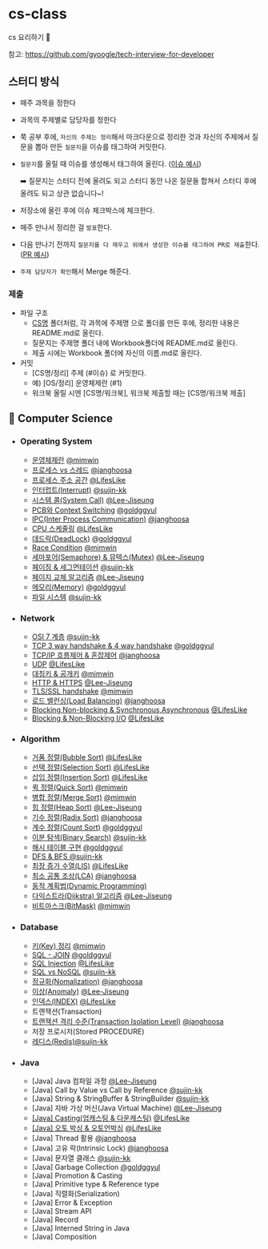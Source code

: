 # cs-class
cs 요리하기 🥣

참고: https://github.com/gyoogle/tech-interview-for-developer

## 스터디 방식
- 매주 과목을 정한다
- 과목의 주제별로 담당자를 정한다
- 쭉 공부 후에, `자신의 주제는 정리`해서 마크다운으로 정리한 것과 자신의 주제에서 질문을 뽑아 만든 `질문지`을 이슈를 태그하여 커밋한다.
- `질문지`를 올릴 때 이슈를 생성해서 태그하여 올린다. ([이슈 예시](https://github.com/KUkingClass/cs-class/issues/2))

  ➡️ 질문지는 스터디 전에 올려도 되고 스터디 동안 나온 질문들 합쳐서 스터디 후에 올려도 되고 상관 없습니다~!

- 저장소에 올린 후에 이슈 체크박스에 체크한다.
- 매주 만나서 정리한 걸 `발표`한다.
- 다음 만나기 전까지 `질문지를 다 채우고 위에서 생성한 이슈를 태그하여 PR로 제출`한다. ([PR 예시](https://github.com/KUkingClass/cs-class/pull/3))
- `주제 담당자가 확인`해서 Merge 해준다.

### 제출
- 파일 구조
  - [CS명](https://github.com/KUkingClass/cs-class/tree/main/CS%EB%AA%85) 폴더처럼, 각 과목에 주제명 으로 폴더를 만든 후에, 정리한 내용은 README.md로 올린다.
  - 질문지는 주제명 폴더 내에 Workbook폴더에 README.md로 올린다.
  - 제출 시에는 Workbook 폴더에 자신의 이름.md로 올린다.
- 커밋 
  - [CS명/정리] 주제 (#이슈) 로 커밋한다.
  - 예) [OS/정리] 운영체제란 (#1)
  - 워크북 올릴 시엔 [CS명/워크북], 워크북 제출할 때는 [CS명/워크북 제출]
  
## 📌 Computer Science

- ### Operating System
  - [운영체제란](https://github.com/KUkingClass/cs-class/tree/main/Operating%20System/%EC%9A%B4%EC%98%81%EC%B2%B4%EC%A0%9C%EB%9E%80) [@mimwin](https://github.com/mimwin)
  - [프로세스 vs 스레드](https://github.com/KUkingClass/cs-class/tree/main/Operating%20System/%ED%94%84%EB%A1%9C%EC%84%B8%EC%8A%A4%20vs%20%EC%8A%A4%EB%A0%88%EB%93%9C) [@janghoosa](https://github.com/janghoosa)
  - [프로세스 주소 공간](https://github.com/KUkingClass/cs-class/tree/main/Operating%20System/%ED%94%84%EB%A1%9C%EC%84%B8%EC%8A%A4%20%EC%A3%BC%EC%86%8C%20%EA%B3%B5%EA%B0%84) [@LifesLike](https://github.com/LifesLike)
  - [인터럽트(Interrupt)](https://github.com/KUkingClass/cs-class/tree/main/Operating%20System/%EC%9D%B8%ED%84%B0%EB%9F%BD%ED%8A%B8) [@sujin-kk](https://github.com/sujin-kk)
  - [시스템 콜(System Call)](https://github.com/KUkingClass/cs-class/tree/main/Operating%20System/%EC%8B%9C%EC%8A%A4%ED%85%9C%20%EC%BD%9C) [@Lee-Jiseung](https://github.com/Lee-Jiseung)
  - [PCB와 Context Switching](https://github.com/KUkingClass/cs-class/tree/main/Operating%20System/PCB%20%26%20Context%20Switching) [@goldggyul](https://github.com/goldggyul)
  - [IPC(Inter Process Communication)](https://github.com/KUkingClass/cs-class/tree/main/Operating%20System/IPC) [@janghoosa](https://github.com/janghoosa)
  - [CPU 스케줄링](https://github.com/KUkingClass/cs-class/tree/main/Operating%20System/CPU%20스케줄링) [@LifesLike](https://github.com/LifesLike)
  - [데드락(DeadLock)](https://github.com/KUkingClass/cs-class/tree/main/Operating%20System/%EB%8D%B0%EB%93%9C%EB%9D%BD) [@goldggyul](https://github.com/goldggyul)
  - [Race Condition](https://github.com/KUkingClass/cs-class/tree/main/Operating%20System/Race%20Condition) [@mimwin](https://github.com/mimwin)
  - [세마포어(Semaphore) & 뮤텍스(Mutex)](https://github.com/KUkingClass/cs-class/tree/main/Operating%20System/%EC%84%B8%EB%A7%88%ED%8F%AC%EC%96%B4(Semaphore)%20%26%20%EB%AE%A4%ED%85%8D%EC%8A%A4(Mutex)) [@Lee-Jiseung](https://github.com/Lee-Jiseung)
  - [페이징 & 세그먼테이션](https://github.com/KUkingClass/cs-class/tree/main/Operating%20System/%ED%8E%98%EC%9D%B4%EC%A7%95%20%26%20%EC%84%B8%EA%B7%B8%EB%A8%BC%ED%85%8C%EC%9D%B4%EC%85%98) [@sujin-kk](https://github.com/sujin-kk)
  - [페이지 교체 알고리즘](https://github.com/KUkingClass/cs-class/tree/main/Operating%20System/%ED%8E%98%EC%9D%B4%EC%A7%80%20%EA%B5%90%EC%B2%B4%20%EC%95%8C%EA%B3%A0%EB%A6%AC%EC%A6%98) [@Lee-Jiseung](https://github.com/Lee-Jiseung)
  - [메모리(Memory)](https://github.com/KUkingClass/cs-class/tree/main/Operating%20System/%EB%A9%94%EB%AA%A8%EB%A6%AC) [@goldggyul](https://github.com/goldggyul)
  - [파일 시스템](https://github.com/KUkingClass/cs-class/tree/main/Operating%20System/%ED%8C%8C%EC%9D%BC%EC%8B%9C%EC%8A%A4%ED%85%9C) [@sujin-kk](https://github.com/sujin-kk)

- ### Network
  - [OSI 7 계층](https://github.com/KUkingClass/cs-class/tree/main/Network/OSI7%EA%B3%84%EC%B8%B5) [@sujin-kk](https://github.com/sujin-kk)
  - [TCP 3 way handshake & 4 way handshake](https://github.com/KUkingClass/cs-class/tree/main/Network/TCP%203%20way%20handshake%20%26%204%20way%20handshake) [@goldggyul](https://github.com/goldggyul)
  - [TCP/IP 흐름제어 & 혼잡제어](https://github.com/KUkingClass/cs-class/tree/main/Network/TCP:IP%20%ED%9D%90%EB%A6%84%EC%A0%9C%EC%96%B4%20%26%20%ED%98%BC%EC%9E%A1%EC%A0%9C%EC%96%B4) [@janghoosa](https://github.com/janghoosa)
  - [UDP](https://github.com/KUkingClass/cs-class/tree/main/Network/UDP) [@LifesLike](https://github.com/LifesLike)
  - [대칭키 & 공개키](https://github.com/KUkingClass/cs-class/tree/main/Network/%EB%8C%80%EC%B9%AD%ED%82%A4%20%26%20%EA%B3%B5%EA%B0%9C%ED%82%A4) [@mimwin](https://github.com/mimwin)
  - [HTTP & HTTPS](https://github.com/KUkingClass/cs-class/tree/main/Network/HTTP%20%26%20HTTPS) [@Lee-Jiseung](https://github.com/Lee-Jiseung)
  - [TLS/SSL handshake](https://github.com/KUkingClass/cs-class/tree/main/Network/TLS%20%26%20SSL%20HandShake) [@mimwin](https://github.com/mimwin)
  - [로드 밸런싱(Load Balancing)](https://github.com/KUkingClass/cs-class/tree/main/Network/%EB%A1%9C%EB%93%9C%20%EB%B0%B8%EB%9F%B0%EC%8B%B1(Load%20Balancing)) [@janghoosa](https://github.com/janghoosa)
  - [Blocking,Non-blocking & Synchronous,Asynchronous](https://github.com/KUkingClass/cs-class/tree/main/Network/Blocking%2C%20Non-Blocking#blocking-non-blocking) [@LifesLike](https://github.com/LifesLike)
  - [Blocking & Non-Blocking I/O](https://github.com/KUkingClass/cs-class/tree/main/Network/Blocking%2C%20Non-Blocking#blocking-io-vs-non-blocking-io) [@LifesLike](https://github.com/LifesLike)
  

- ### Algorithm
  - [거품 정렬(Bubble Sort)](https://github.com/KUkingClass/cs-class/tree/main/Algorithm/%EA%B1%B0%ED%92%88%20%26%20%EC%84%A0%ED%83%9D%20%26%20%EC%82%BD%EC%9E%85%EC%A0%95%EB%A0%AC) [@LifesLike](https://github.com/LifesLike)
  - [선택 정렬(Selection Sort)](https://github.com/KUkingClass/cs-class/tree/main/Algorithm/%EA%B1%B0%ED%92%88%20%26%20%EC%84%A0%ED%83%9D%20%26%20%EC%82%BD%EC%9E%85%EC%A0%95%EB%A0%AC) [@LifesLike](https://github.com/LifesLike)
  - [삽입 정렬(Insertion Sort)](https://github.com/KUkingClass/cs-class/tree/main/Algorithm/%EA%B1%B0%ED%92%88%20%26%20%EC%84%A0%ED%83%9D%20%26%20%EC%82%BD%EC%9E%85%EC%A0%95%EB%A0%AC) [@LifesLike](https://github.com/LifesLike)
  - [퀵 정렬(Quick Sort)](https://github.com/KUkingClass/cs-class/tree/main/Algorithm/%ED%80%B5%EC%A0%95%EB%A0%AC%20%26%20%EB%B3%91%ED%95%A9%EC%A0%95%EB%A0%AC#%ED%80%B5-%EC%A0%95%EB%A0%ACquick-sort) [@mimwin](https://github.com/mimwin)
  - [병합 정렬(Merge Sort)](https://github.com/KUkingClass/cs-class/tree/main/Algorithm/%ED%80%B5%EC%A0%95%EB%A0%AC%20%26%20%EB%B3%91%ED%95%A9%EC%A0%95%EB%A0%AC#%EB%B3%91%ED%95%A9-%EC%A0%95%EB%A0%ACmerge-sort) [@mimwin](https://github.com/mimwin)
  - [힙 정렬(Heap Sort)](https://github.com/KUkingClass/cs-class/tree/main/Algorithm/%ED%9E%99%20%EC%A0%95%EB%A0%AC(Heap%20Sort)) [@Lee-Jiseung](https://github.com/Lee-Jiseung)
  - [기수 정렬(Radix Sort)](https://github.com/KUkingClass/cs-class/tree/main/Algorithm/%EA%B8%B0%EC%88%98%20%EC%A0%95%EB%A0%AC(Radix%20Sort)) [@janghoosa](https://github.com/janghoosa)
  - [계수 정렬(Count Sort)](https://github.com/KUkingClass/cs-class/tree/main/Algorithm/%EA%B3%84%EC%88%98%20%EC%A0%95%EB%A0%AC(Count%20Sort)) [@goldggyul](https://github.com/goldggyul)
  - [이분 탐색(Binary Search)](https://github.com/KUkingClass/cs-class/blob/main/Algorithm/%EC%9D%B4%EB%B6%84%ED%83%90%EC%83%89(Binary%20Search)/README.md) [@sujin-kk](https://github.com/sujin-kk)
  - [해시 테이블 구현](https://github.com/KUkingClass/cs-class/tree/main/Algorithm/Hash%20Table%20%EA%B5%AC%ED%98%84%ED%95%98%EA%B8%B0) [@goldggyul](https://github.com/goldggyul)
  - [DFS & BFS @sujin-kk](https://github.com/KUkingClass/cs-class/blob/main/Algorithm/DFS%20&%20BFS/README.md)
  - [최장 증가 수열(LIS)](https://github.com/KUkingClass/cs-class/tree/main/Algorithm/최장%20증가%20수열%20(LIS)) [@LifesLike](https://github.com/LifesLike)
  - [최소 공통 조상(LCA)](https://github.com/KUkingClass/cs-class/tree/main/Algorithm/%EC%B5%9C%EC%86%8C%20%EA%B3%B5%ED%86%B5%20%EC%A1%B0%EC%83%81(LCA)) [@janghoosa](https://github.com/janghoosa)
  - [동적 계획법(Dynamic Programming)](https://github.com/KUkingClass/cs-class/blob/main/Algorithm/%EB%8F%99%EC%A0%81%20%EA%B3%84%ED%9A%8D%EB%B2%95(Dynamic%20Programming)/README.md)
  - [다익스트라(Dijkstra) 알고리즘](https://github.com/KUkingClass/cs-class/tree/main/Algorithm/%EB%8B%A4%EC%9D%B5%EC%8A%A4%ED%8A%B8%EB%9D%BC(Dijkstra)%20%EC%95%8C%EA%B3%A0%EB%A6%AC%EC%A6%98) [@Lee-Jiseung](https://github.com/Lee-Jiseung)
  - [비트마스크(BitMask)](https://github.com/KUkingClass/cs-class/blob/main/Algorithm/%EB%B9%84%ED%8A%B8%EB%A7%88%EC%8A%A4%ED%81%AC(BitMask)/README.md) [@mimwin](https://github.com/mimwin)

- ### Database
  - [키(Key) 정리](https://github.com/KUkingClass/cs-class/tree/main/Database/%ED%82%A4) [@mimwin](https://github.com/mimwin)
  - [SQL - JOIN](https://github.com/KUkingClass/cs-class/tree/main/Database/SQL%20-%20JOIN) [@goldggyul](https://github.com/goldggyul)
  - [SQL Injection](https://github.com/KUkingClass/cs-class/tree/main/Database/SQL%20인젝션) [@LifesLike](https://github.com/LifesLike)
  - [SQL vs NoSQL](https://github.com/KUkingClass/cs-class/tree/main/Database/NoSQL) [@sujin-kk](https://github.com/sujin-kk)
  - [정규화(Nomalization)](https://github.com/KUkingClass/cs-class/tree/main/Database/%EC%A0%95%EA%B7%9C%ED%99%94) [@janghoosa](https://github.com/janghoosa)
  - [이상(Anomaly)](https://github.com/KUkingClass/cs-class/tree/main/Database/%EC%9D%B4%EC%83%81(Anomaly)) [@Lee-Jiseung](https://github.com/Lee-Jiseung)
  - [인덱스(INDEX)](https://github.com/KUkingClass/cs-class/tree/main/Database/인덱스) [@LifesLike](https://github.com/LifesLike)
  - 트랜잭션(Transaction)
  - [트랜잭션 격리 수준(Transaction Isolation Level)](https://github.com/KUkingClass/cs-class/tree/main/Database/%ED%8A%B8%EB%9E%9C%EC%9E%AD%EC%85%98%20%EA%B2%A9%EB%A6%AC%20%EC%88%98%EC%A4%80) [@janghoosa](https://github.com/janghoosa)
  - 저장 프로시저(Stored PROCEDURE)
  - [레디스(Redis)@sujin-kk](https://github.com/KUkingClass/cs-class/tree/main/Database/Redis)

- ### Java
  - [Java] Java 컴파일 과정 [@Lee-Jiseung](https://github.com/Lee-Jiseung)
  - [Java] Call by Value vs Call by Reference [@sujin-kk](https://github.com/sujin-kk)
  - [Java] String & StringBuffer & StringBuilder [@sujin-kk](https://github.com/sujin-kk)
  - [Java] 자바 가상 머신(Java Virtual Machine) [@Lee-Jiseung](https://github.com/Lee-Jiseung)
  - [[Java] Casting(업캐스팅 & 다운캐스팅)](https://github.com/KUkingClass/cs-class/tree/main/Java/타입%20캐스팅%20%26%20오토%20박싱) [@LifesLike](https://github.com/LifesLike)
  - [[Java] 오토 박싱 & 오토언박싱](https://github.com/KUkingClass/cs-class/tree/main/Java/타입%20캐스팅%20%26%20오토%20박싱) [@LifesLike](https://github.com/LifesLike)
  - [Java] Thread 활용 [@janghoosa](https://github.com/janghoosa)
  - [Java] 고유 락(Intrinsic Lock) [@janghoosa](https://github.com/janghoosa)
  - [Java] 문자열 클래스 [@sujin-kk](https://github.com/sujin-kk)
  - [Java] Garbage Collection [@goldggyul](https://github.com/goldggyul)
  - [Java] Promotion & Casting
  - [Java] Primitive type & Reference type
  - [Java] 직렬화(Serialization)
  - [Java] Error & Exception
  - [Java] Stream API
  - [Java] Record
  - [Java] Interned String in Java
  - [Java] Composition